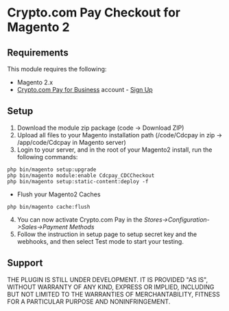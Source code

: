 # Crypto.com Pay Checkout for Magento 2

## Requirements

This module requires the following:

* Magento 2.x
* [Crypto.com Pay for Business](https://merchant.crypto.com/) account - [Sign Up](https://merchant.crypto.com/users/sign_up?ref=Prestashop_Pay_Merchant)

## Setup

1. Download the module zip package (code -> Download ZIP)
2. Upload all files to your Magento installation path (/code/Cdcpay in zip -> /app/code/Cdcpay in Magento server)
3. Login to your server, and in the root of your Magento2 install, run the following commands:

```
php bin/magento setup:upgrade
php bin/magento module:enable Cdcpay_CDCCheckout
php bin/magento setup:static-content:deploy -f
```

* Flush your Magento2 Caches

```
php bin/magento cache:flush
```

4. You can now activate Crypto.com Pay in the *Stores->Configuration->Sales->Payment Methods*
5. Follow the instruction in setup page to setup secret key and the webhooks, and then select Test mode to start your testing.

## Support

THE PLUGIN IS STILL UNDER DEVELOPMENT. IT IS PROVIDED "AS IS", WITHOUT WARRANTY OF ANY KIND, EXPRESS OR IMPLIED, INCLUDING BUT NOT LIMITED TO THE WARRANTIES OF MERCHANTABILITY, FITNESS FOR A PARTICULAR PURPOSE AND NONINFRINGEMENT.